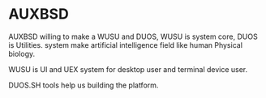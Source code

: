 # AUXBSD
AUXBSD willing to make a WUSU and DUOS, WUSU is system core,  DUOS is Utilities. system make artificial intelligence field like human Physical biology.

WUSU is UI and UEX system for desktop user and terminal device user.

DUOS.SH tools help us building the platform.
